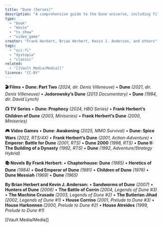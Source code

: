 ```yaml
---
title: "Dune (Series)"
description: "A comprehensive guide to the Dune universe, including films, TV series, video games, and novels."
type:
  - "book"
  - "movie"
  - "tv_show"
  - "video_game"
creator: "Frank Herbert, Brian Herbert, Kevin J. Anderson, and others"
tags:
  - "sci-fi"
  - "dystopia"
  - "classic"
related:
  - "[[Vault Media/Media]]"
license: "CC-BY"
---
```


**🎬 Films**
• **Dune: Part Two** _(2024, dir. Denis Villeneuve)_
• **Dune** _(2021, dir. Denis Villeneuve)_
• **Jodorowsky’s Dune** _(2013 Documentary)_
• **Dune** _(1984, dir. David Lynch)_

**📺 TV Series**
• **Dune: Prophecy** _(2024, HBO Series)_
• **Frank Herbert’s Children of Dune** _(2003, Miniseries)_
• **Frank Herbert’s Dune** _(2000, Miniseries)_

**🎮 Video Games**
• **Dune: Awakening** _(2025, MMO Survival)_
• **Dune: Spice Wars** _(2022, RTS/4X)_
• **Frank Herbert’s Dune** _(2001, Action-Adventure)_
• **Emperor: Battle for Dune** _(2001, RTS)_
• **Dune 2000** _(1998, RTS)_
• **Dune II: The Building of a Dynasty** _(1992, RTS)_
• **Dune** _(1992, Adventure/Strategy Hybrid)_

**📚 Novels**
**By Frank Herbert:**
• **Chapterhouse: Dune** _(1985)_
• **Heretics of Dune** _(1984)_
• **God Emperor of Dune** _(1981)_
• **Children of Dune** _(1976)_
• **Dune Messiah** _(1969)_
• **Dune** _(1965)_

**By Brian Herbert and Kevin J. Anderson:**
• **Sandworms of Dune** _(2007)_
• **Hunters of Dune** _(2006)_
• **The Battle of Corrin** _(2004, Legends of Dune #3)_
• **The Machine Crusade** _(2003, Legends of Dune #2)_
• **The Butlerian Jihad** _(2002, Legends of Dune #1)_
• **House Corrino** _(2001, Prelude to Dune #3)_
• **House Harkonnen** _(2000, Prelude to Dune #2)_
• **House Atreides** _(1999, Prelude to Dune #1)_

[[Vault Media/Media]]